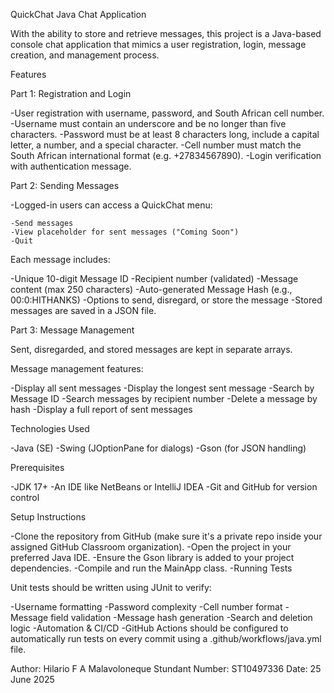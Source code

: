 QuickChat Java Chat Application

With the ability to store and retrieve messages, this project is a Java-based console chat application that mimics a user registration, login, message creation, and management process.

Features

Part 1: Registration and Login

-User registration with username, password, and South African cell number.
-Username must contain an underscore and be no longer than five characters.
-Password must be at least 8 characters long, include a capital letter, a number, and a special character.
-Cell number must match the South African international format (e.g. +27834567890).
-Login verification with authentication message.

Part 2: Sending Messages

-Logged-in users can access a QuickChat menu:

	-Send messages
	-View placeholder for sent messages ("Coming Soon")
	-Quit

Each message includes:

-Unique 10-digit Message ID
-Recipient number (validated)
-Message content (max 250 characters)
-Auto-generated Message Hash (e.g., 00:0:HITHANKS)
-Options to send, disregard, or store the message
-Stored messages are saved in a JSON file.

Part 3: Message Management

Sent, disregarded, and stored messages are kept in separate arrays.

Message management features:

-Display all sent messages
-Display the longest sent message
-Search by Message ID
-Search messages by recipient number
-Delete a message by hash
-Display a full report of sent messages

Technologies Used

-Java (SE)
-Swing (JOptionPane for dialogs)
-Gson (for JSON handling)

Prerequisites

-JDK 17+
-An IDE like NetBeans or IntelliJ IDEA
-Git and GitHub for version control

Setup Instructions

-Clone the repository from GitHub (make sure it's a private repo inside your assigned GitHub Classroom organization).
-Open the project in your preferred Java IDE.
-Ensure the Gson library is added to your project dependencies.
-Compile and run the MainApp class.
-Running Tests

Unit tests should be written using JUnit to verify:

-Username formatting
-Password complexity
-Cell number format
-Message field validation
-Message hash generation
-Search and deletion logic
-Automation & CI/CD
-GitHub Actions should be configured to automatically run tests on every commit using a .github/workflows/java.yml file.



Author: Hilario F A Malavoloneque
Stundant Number: ST10497336
Date: 25 June 2025
